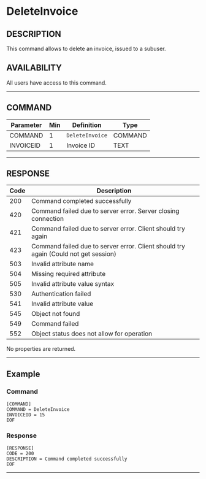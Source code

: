 # DeleteInvoice

## DESCRIPTION
This command allows to delete an invoice, issued to a subuser.

## AVAILABILITY
All users have access to this command.

----
## COMMAND

Parameter | Min | Definition | Type
---- | ---- | ---- | ----
COMMAND | 1 | `DeleteInvoice` | COMMAND
INVOICEID | 1 | Invoice ID | TEXT

----
## RESPONSE

Code | Description
---- | ----
200 | Command completed successfully
420 | Command failed due to server error. Server closing connection
421 | Command failed due to server error. Client should try again
423 | Command failed due to server error. Client should try again (Could not get session)
503 | Invalid attribute name
504 | Missing required attribute
505 | Invalid attribute value syntax
530 | Authentication failed
541 | Invalid attribute value
545 | Object not found
549 | Command failed
552 | Object status does not allow for operation

No properties are returned.

----
## Example

### Command

```
[COMMAND]
COMMAND = DeleteInvoice
INVOICEID = 15
EOF
```
### Response

```
[RESPONSE]
CODE = 200
DESCRIPTION = Command completed successfully
EOF
```

----
